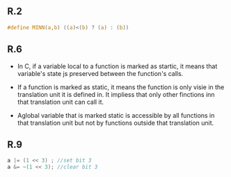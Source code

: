 ## R.2
```c
#define MINN(a,b) ((a)<(b) ? (a) : (b))
```

## R.6
- In C, if a variable local to a function is marked as startic, it means that variable's state js preserved between the function's calls.

- If a function is marked as static, it means the function is only visie in the translation unit it is defined in. It impliess that only other finctions inn that translation unit can call it.

- Aglobal variable that is marked static is accessible by all functions in that translation unit but not by functions outside that translation unit.

## R.9
```c
a |= (1 << 3) ; //set bit 3
a &= ~(1 << 3); //clear bit 3

```